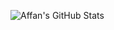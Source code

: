 ![Affan's GitHub Stats](https://github-readme-stats.vercel.app/api?username=affanmustafa&count_private=true&show_icons=true&theme=onedark&hide=stars)
